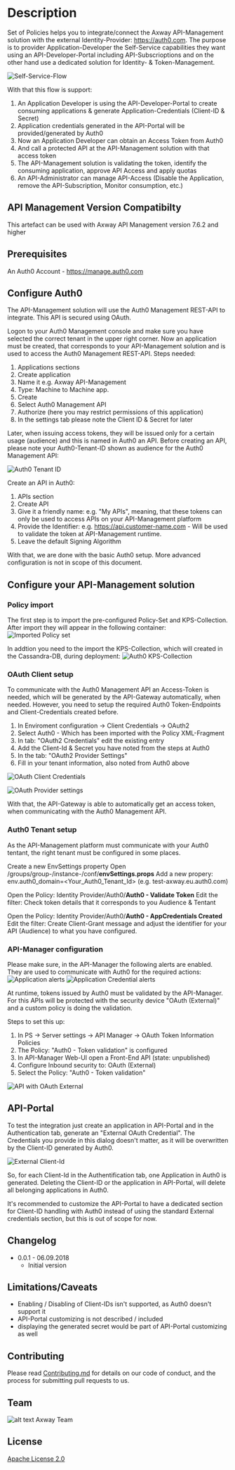 
# Description

Set of Policies helps you to integrate/connect the Axway API-Management solution with the external Identity-Provider: https://auth0.com.
The purpose is to provider Application-Developer the Self-Service capabilities they want using an API-Developer-Portal including API-Subscrioptions and on the other hand use a dedicated solution for Identity- & Token-Management.

![Self-Service-Flow](https://github.com/Axway-API-Management-Plus/auth0-apim-integration/blob/master/images/External_Token-Provider-Self-Service.png)

With that this flow is support:
1. An Application Developer is using the API-Developer-Portal to create consuming applications & generate Application-Credentials (Client-ID & Secret)
2. Application credentials generated in the API-Portal will be provided/generated by Auth0
3. Now an Application Developer can obtain an Access Token from Auth0
4. And call a protected API at the API-Management solution with that access token
5. The API-Management solution is validating the token, identify the consuming application, approve API Access and apply quotas
6. An API-Administrator can manage API-Access (Disable the Application, remove the API-Subscription, Monitor consumption, etc.)

## API Management Version Compatibilty
This artefact can be used with Axway API Management version 7.6.2 and higher

## Prerequisites
An Auth0 Account - https://manage.auth0.com

## Configure Auth0
The API-Management solution will use the Auth0 Management REST-API to integrate. This API is secured using OAuth. 

Logon to your Auth0 Management console and make sure you have selected the correct tenant in the upper right corner. 
Now an application must be created, that corresponds to your API-Management solution and is used to access the Auth0 Management REST-API.
Steps needed:
 1. Applications sections
 2. Create application
 3. Name it e.g. Axway API-Management
 4. Type: Machine to Machine app.
 5. Create
 6. Select Auth0 Management API
 7. Authorize (here you may restrict permissions of this application)
 8. In the settings tab please note the Client ID & Secret for later

Later, when issuing access tokens, they will be issued only for a certain usage (audience) and this is named in Auth0 an API. Before creating an API, please note your Auth0-Tenant-ID shown as audience for the Auth0 Management API:

![Auth0 Tenant ID](https://github.com/Axway-API-Management-Plus/auth0-apim-integration/blob/master/images/auth0_tenant_id.png)

Create an API in Auth0:
 1. APIs section
 2. Create API
 3. Give it a friendly name: e.g. "My APIs", meaning, that these tokens can only be used to access APIs on your API-Management platform
 4. Provide the Identifier: e.g. https://api.customer-name.com - Will be used to validate the token at API-Management runtime.
 5. Leave the default Signing Algorithm

With that, we are done with the basic Auth0 setup. More advanced configuration is not in scope of this document. 

## Configure your API-Management solution
### Policy import
The first step is to import the pre-configured Policy-Set and KPS-Collection. 
After import they will appear in the following container:
![Imported Policy set](https://github.com/Axway-API-Management-Plus/auth0-apim-integration/blob/master/images/imported_auth0_policy.png)

In addtion you need to the import the KPS-Collection, which will created in the Cassandra-DB, during deployment:
![Auth0 KPS-Collection](https://github.com/Axway-API-Management-Plus/auth0-apim-integration/blob/master/images/imported_auth0_kps_collection.png)

### OAuth Client setup
To communicate with the Auth0 Management API an Access-Token is needed, which will be generated by the API-Gateway automatically, when needed. However, you need to setup the required Auth0 Token-Endpoints and Client-Credentials created before.

 1. In Enviroment configuration -> Client Credentials -> OAuth2
 2. Select Auth0 - Which has been imported with the Policy XML-Fragment
 3. In tab: "OAuth2 Credentials" edit the existing entry
 4. Add the Client-Id & Secret you have noted from the steps at Auth0
 5. In the tab: "OAuth2 Provider Settings"
 6. Fill in your tenant information, also noted from Auth0 above

![OAuth Client Credentials](https://github.com/Axway-API-Management-Plus/auth0-apim-integration/blob/master/images/oauth2_client_credential_settings.png)

![OAuth Provider settings](https://github.com/Axway-API-Management-Plus/auth0-apim-integration/blob/master/images/oauth2_client_provider_settings.png)

With that, the API-Gateway is able to automatically get an access token, when communicating with the Auth0 Management API.

### Auth0 Tenant setup
As the API-Management platform must communicate with your Auth0 tentant, the right tenant must be configured in some places.

Create a new EnvSettings property
Open <apigw-install>/groups/group-<n>/instance-<n>/conf/**envSettings.props**
Add a new propery: 
env.auth0_domain=<Your_Auth0_Tenant_Id> (e.g. test-axway.eu.auth0.com)

Open the Policy: Identity Provider/Auth0/**Auth0 - Validate Token**
Edit the filter: Check token details that it corresponds to you Audience & Tentant

Open the Policy: Identity Provider/Auth0/**Auth0 - AppCredentials Created**
Edit the filter: Create Client-Grant message and adjust the identifier for your API (Audience) to what you have configured.

### API-Manager configuration
Please make sure, in the API-Manager the following alerts are enabled. They are used to communicate with Auth0 for the required actions:
![Application alerts](https://github.com/Axway-API-Management-Plus/auth0-apim-integration/blob/master/images/application_alerts.png)
![Application Credential alerts](https://github.com/Axway-API-Management-Plus/auth0-apim-integration/blob/master/images/application_credential_alerts.png)

At runtime, tokens issued by Auth0 must be validated by the API-Manager. For this APIs will be protected with the security device "OAuth (External)" and a custom policy is doing the validation.

Steps to set this up:
1. In PS -> Server settings -> API Manager -> OAuth Token Information Policies
2. The Policy: "Auth0 - Token validation" is configured
3. In API-Manager Web-UI open a Front-End API (state: unpublished)
4. Configure Inbound security to: OAuth (External)
5. Select the Policy: "Auth0 - Token validation"

![API with OAuth External](https://github.com/Axway-API-Management-Plus/auth0-apim-integration/blob/master/images/apim-frontend_api_oauth_external_security_device.png)

## API-Portal
To test the integration just create an application in API-Portal and in the Authentication tab, generate an "External OAuth Credential". The Credentials you provide in this dialog doesn't matter, as it will be overwritten by the Client-ID generated by Auth0.

![External Client-Id](https://github.com/Axway-API-Management-Plus/auth0-apim-integration/blob/master/images/client_id_from_auth0.png)

So, for each Client-Id in the Authentification tab, one Application in Auth0 is generated. Deleting the Client-ID or the application in API-Portal, will delete all belonging applications in Auth0.

It's recommended to customize the API-Portal to have a dedicated section for Client-ID handling with Auth0 instead of using the standard External credentials section, but this is out of scope for now.


## Changelog
- 0.0.1 - 06.09.2018
  - Initial version


## Limitations/Caveats
- Enabling / Disabling of Client-IDs isn't supported, as Auth0 doesn't support it
- API-Portal customizing is not described / included
- displaying the generated secret would be part of API-Portal customizing as well

## Contributing

Please read [Contributing.md](https://github.com/Axway-API-Management-Plus/Common/blob/master/Contributing.md) for details on our code of conduct, and the process for submitting pull requests to us.

## Team

![alt text][Axwaylogo] Axway Team

[Axwaylogo]: https://github.com/Axway-API-Management/Common/blob/master/img/AxwayLogoSmall.png  "Axway logo"


## License
[Apache License 2.0](/LICENSE)
